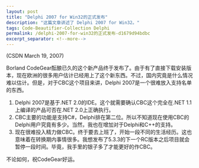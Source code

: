 ```yaml
---
layout: post
title: "Delphi 2007 for Win32的正式发布"
description: "这篇文章讲述了 Delphi 2007 for Win32。"
tags: Code-Beautifier-Collection Delphi
permalink: /delphi-2007-for-win32的正式发布-d1679d94bdbc
excerpt_separator: <!--more-->
---
```

(CSDN March 19, 2007)

Borland CodeGear酝酿已久的这个新产品终于发布了。由于有了直接下载安装版本，现在欧洲的很多用户估计已经用上了这个新东西。不过，国内究竟是什么情况难以估计。但是，对于CBC这个项目来讲，Delphi 2007是一个很难放入支持名单的东西。

1. Delphi 2007是基于.NET 2.0的IDE。这个就需要确认CBC这个完全在.NET 1.1上编译的产品可否在.NET 2.0上正确执行。
1. CBC主要的功能是支持C#，Delphi排在第二位。所以不知道现在使用CBC的Delphi用户究竟有多少。当然，我也在增加对于Delphi和C++的支持。
1. 现在很难投入精力做CBC。终于要去上班了，开始一段不同的生活经历。这也意味着在转换期内事情很多。我想发布了5.3.3的下一个RC版本之后项目就会暂停一段时间。毕竟，我手里的银子多了才能更好的作CBC。

不论如何，祝CodeGear好运。
<!--more-->